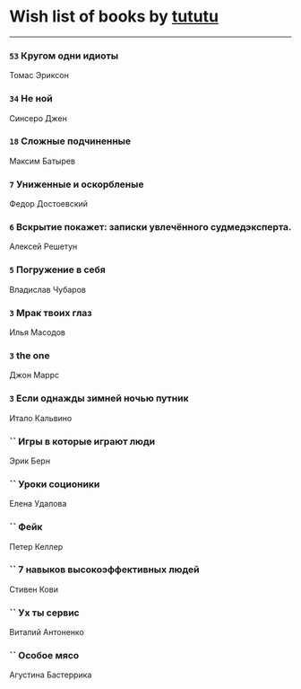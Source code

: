 # Wish list of books by [tututu](http://vk.com/id135685382)
---

### `53` Кругом одни идиоты
Томас Эриксон

### `34` Не ной
Синсеро Джен

### `18` Сложные подчиненные
Максим Батырев

### `7` Униженные и оскорбленые
Федор Достоевский

### `6` Вскрытие покажет: записки увлечённого судмедэксперта.
Алексей Решетун

### `5` Погружение в себя
Владислав Чубаров

### `3` Мрак твоих глаз
Илья Масодов

### `3` the one
Джон Маррс

### `3` Если однажды зимней ночью путник
Итало Кальвино

### `` Игры в которые играют люди
Эрик Берн

### `` Уроки соционики
Елена Удалова

### `` Фейк
Петер Келлер

### `` 7 навыков высокоэффективных людей
Стивен Кови

### `` Ух ты сервис
Виталий Антоненко

### `` Особое мясо
Агустина Бастеррика

